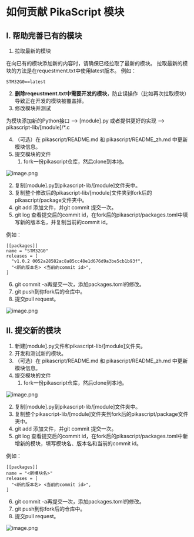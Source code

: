 # 如何贡献 PikaScript 模块
## I. 帮助完善已有的模块


1. 拉取最新的模块

在向已有的模块添加新的内容时，请确保已经拉取了最新的模块。
拉取最新的模块的方法是在requestment.txt中使用latest版本。
例如：
```
STM32G0==latest
```

2. **删除reqeustment.txt中需要开发的模块**，防止误操作（比如再次拉取模块）导致正在开发的模块被覆盖掉。
2. 修改模块并测试

为模块添加新的Python接口 --> [module].py
或者提供更好的实现 --> pikascript-lib/[module]/*.c
​


4. （可选）在 pikascript/README.md 和 pikascript/README_zh.md 中更新模块信息。
4. 提交模块的文件
   1. fork一份pikascript仓库，然后clone到本地。

![image.png](https://cdn.nlark.com/yuque/0/2021/png/22991477/1638664526181-09b00c29-fc72-429a-bb99-3f009eae141e.png#clientId=u1df381a6-8a3b-4&crop=0&crop=0&crop=1&crop=1&from=paste&height=45&id=ubb540eb4&margin=%5Bobject%20Object%5D&name=image.png&originHeight=90&originWidth=716&originalType=binary&ratio=1&rotation=0&showTitle=false&size=10629&status=done&style=none&taskId=u6e4ba5c7-6918-47ee-8227-7e0e6e684ee&title=&width=358)

   2. 复制[module].py到pikascript-lib/[module]文件夹中。
   2. 复制整个修改后的pikascript-lib/[module]文件夹到fork后的pikascript/package文件夹中。
   2. git add 添加文件，并git commit 提交一次。
   2. git log 查看提交后的commit id，在fork后的pikascript/packages.toml中填写新的版本名，并复制当前的commit id。

例如：
```
[[packages]]
name = "STM32G0"
releases = [
  "v1.0.2 0052a28582ac8a85cc48e1d676d9a3be5cb1b93f",
  "<新的版本名> <当前的commit id>",
]
```

   6. git commit -a再提交一次，添加packages.toml的修改。
   6. git push到你fork后的仓库中。
   6. 提交pull request。

![image.png](https://cdn.nlark.com/yuque/0/2021/png/22991477/1638664500423-e4ad59fa-e476-48f0-b7ec-89f98eb70e6c.png#clientId=u1df381a6-8a3b-4&crop=0&crop=0&crop=1&crop=1&from=paste&height=70&id=u41301d54&margin=%5Bobject%20Object%5D&name=image.png&originHeight=140&originWidth=1086&originalType=binary&ratio=1&rotation=0&showTitle=false&size=12365&status=done&style=none&taskId=uf6e69a81-cd1b-49a8-9de6-1ba9ca4ef59&title=&width=543)
## II. 提交新的模块


1. 新建[module].py文件和pikascript-lib/[module]文件夹。
1. 开发和测试新的模块。
1. （可选）在 pikascript/README.md 和 pikascript/README_zh.md 中更新模块信息。
1. 提交模块的文件
   1. fork一份pikascript仓库，然后clone到本地。

![image.png](https://cdn.nlark.com/yuque/0/2021/png/22991477/1638664526181-09b00c29-fc72-429a-bb99-3f009eae141e.png#clientId=u1df381a6-8a3b-4&crop=0&crop=0&crop=1&crop=1&from=paste&height=45&id=e2G0m&margin=%5Bobject%20Object%5D&name=image.png&originHeight=90&originWidth=716&originalType=binary&ratio=1&rotation=0&showTitle=false&size=10629&status=done&style=none&taskId=u6e4ba5c7-6918-47ee-8227-7e0e6e684ee&title=&width=358)

   2. 复制[module].py到pikascript-lib/[module]文件夹中。
   2. 复制整个pikascript-lib/[module]文件夹到fork后的pikascript/package文件夹中。
   2. git add 添加文件，并git commit 提交一次。
   2. git log 查看提交后的commit id，在fork后的pikascript/packages.toml中新增新的模块，填写模块名、版本名和当前的commit id。

例如：
```
[[packages]]
name = "<新模块名>"
releases = [
  "<新的版本名> <当前的commit id>",
]
```

   6. git commit -a再提交一次，添加packages.toml的修改。
   6. git push到你fork后的仓库中。
   6. 提交pull request。

![image.png](https://cdn.nlark.com/yuque/0/2021/png/22991477/1638664500423-e4ad59fa-e476-48f0-b7ec-89f98eb70e6c.png#clientId=u1df381a6-8a3b-4&crop=0&crop=0&crop=1&crop=1&from=paste&height=70&id=JSPzV&margin=%5Bobject%20Object%5D&name=image.png&originHeight=140&originWidth=1086&originalType=binary&ratio=1&rotation=0&showTitle=false&size=12365&status=done&style=none&taskId=uf6e69a81-cd1b-49a8-9de6-1ba9ca4ef59&title=&width=543)

